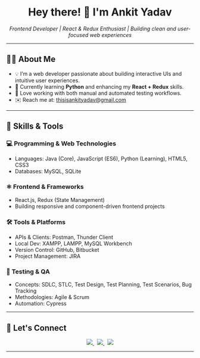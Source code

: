 <h1 align="center">Hey there! 👋 I'm Ankit Yadav</h1>

<p align="center">
  <em>Frontend Developer | React & Redux Enthusiast | Building clean and user-focused web experiences</em>
</p>

---

## 🧑‍💻 About Me

- 💡 I’m a web developer passionate about building interactive UIs and intuitive user experiences.
- 🔄 Currently learning **Python** and enhancing my **React + Redux** skills.
- 💬 Love working with both manual and automated testing workflows.
- ✉️ Reach me at: [thisisankityadav@gmail.com](mailto:thisisankityadav@gmail.com)

---

## 🚀 Skills & Tools

### 💻 **Programming & Web Technologies**
- Languages: Java (Core), JavaScript (ES6), Python (Learning), HTML5, CSS3
- Databases: MySQL, SQLite

### ⚛️ **Frontend & Frameworks**
- React.js, Redux (State Management)
- Building responsive and component-driven frontend projects

### 🛠️ **Tools & Platforms**
- APIs & Clients: Postman, Thunder Client
- Local Dev: XAMPP, LAMPP, MySQL Workbench
- Version Control: GitHub, Bitbucket
- Project Management: JIRA

### 🧪 **Testing & QA**
- Concepts: SDLC, STLC, Test Design, Test Planning, Test Scenarios, Bug Tracking
- Methodologies: Agile & Scrum
- Automation: Cypress

---

## 🤝 Let's Connect

<p align="center">
  <a href="https://linkedin.com/in/youknowankit" target="_blank" title="LinkedIn">
    <img src="https://img.shields.io/badge/LinkedIn-0A66C2?style=for-the-badge&logo=linkedin&logoColor=white"/>
  </a>
  &nbsp;
  <a href="https://x.com/youknowankit" target="_blank" title="X (Twitter)">
    <img src="https://img.shields.io/badge/X-000000?style=for-the-badge&logo=twitter&logoColor=white"/>
  </a>
  &nbsp;
  <a href="https://youknowankit.github.io/portfolio/" target="_blank" title="Portfolio">
    <img src="https://img.shields.io/badge/Portfolio-12100E?style=for-the-badge&logo=github&logoColor=white"/>
  </a>

---


